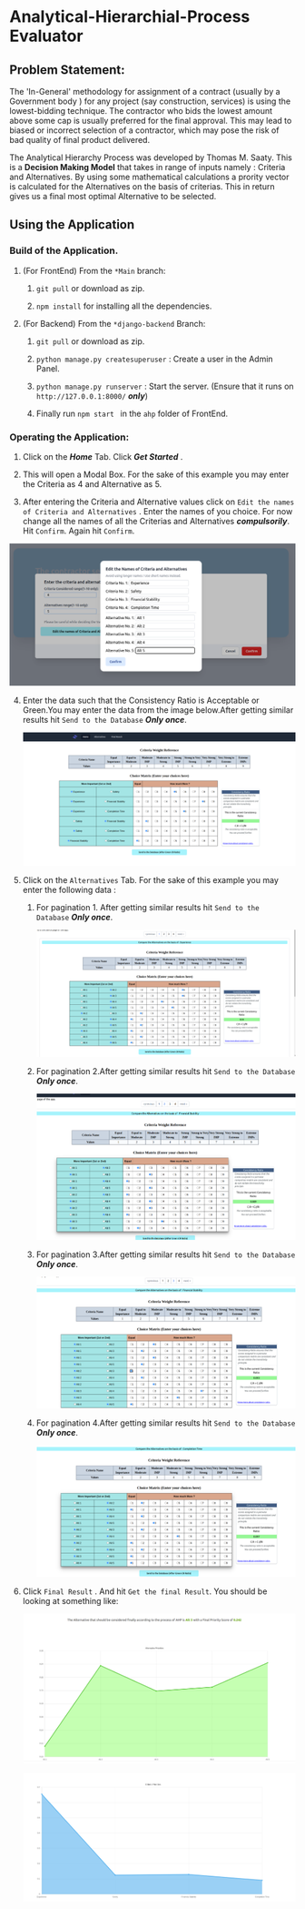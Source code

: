 # Analytical-Hierarchial-Process Evaluator

## Problem Statement:

The 'In-General' methodology for assignment of a contract (usually by a Government body ) for any project (say construction, services) is using the lowest-bidding technique. The contractor who bids the lowest amount above some cap is usually preferred for the final approval. This may lead to biased or incorrect selection of a contractor, which may pose the risk of bad quality of final product delivered.  

The Analytical Hierarchy Process was developed by Thomas M. Saaty. This is a **Decision Making Model** that takes in range of inputs namely : Criteria and Alternatives. By using some mathematical calculations a prority vector is calculated for the Alternatives on the basis of criterias. This in return gives us a final most optimal Alternative to be selected.

## Using the Application

### Build of the Application.


1. (For FrontEnd) From the `*Main` branch:

   1. `git pull`  or download as zip.

   2. `npm install` for installing all the dependencies.

2. (For Backend) From the ` *django-backend ` Branch:
   
    1. `git pull` or download as zip.
    
    2. `python manage.py createsuperuser` : Create a user in the Admin Panel.
    
    3. `python manage.py runserver` : Start the server. (Ensure that it runs on `http://127.0.0.1:8000/` ***only***)
    
    4. Finally run `npm start ` in the `ahp` folder of FrontEnd.
    

### Operating the Application:

1. Click on the ***Home*** Tab. Click ***Get Started*** .

2. This will open a Modal Box. For the sake of this example you may enter the Criteria as 4 and Alternative as 5.
   

3. After entering the Criteria and Alternative values click on `Edit the names of Criteria and Alternatives` . Enter the names of you choice. For now change all the names of all the Criterias and Alternatives ***compulsorily***. Hit `Confirm`. Again hit `Confirm`.

![Intro](ahp/src/images/Image1.png)

4. Enter the data such that the Consistency Ratio is Acceptable or Green.You may enter the data from the image below.After getting similar results hit `Send to the Database` ***Only once***.
   
   ![Criteria Image](ahp/src/images/Image2.png)

5. Click on the `Alternatives` Tab. For the sake of this example you may enter the following data : 
 
   1. For pagination 1. After getting similar results hit `Send to the Database` ***Only once***.
   
      ![Alt Image 1](ahp/src/images/Image3.png)
  
   2. For pagination 2.After getting similar results hit `Send to the Database` ***Only once***.
       
      ![Alt Image 2](ahp/src/images/Image4.png)
      
   3. For pagination 3.After getting similar results hit `Send to the Database` ***Only once***.
     
      ![Alt Image 3](ahp/src/images/Image5.png)
  
   4. For pagination 4.After getting similar results hit `Send to the Database` ***Only once***.
   
      ![Alt Image 4](ahp/src/images/Image6.png)
  
 6. Click `Final Result` . And hit `Get the final Result`. You should be looking at something like:
 
      ![Final Result Image 1](ahp/src/images/Image7.png)
      
      ![Final Result Image 2](ahp/src/images/Image8.png)
